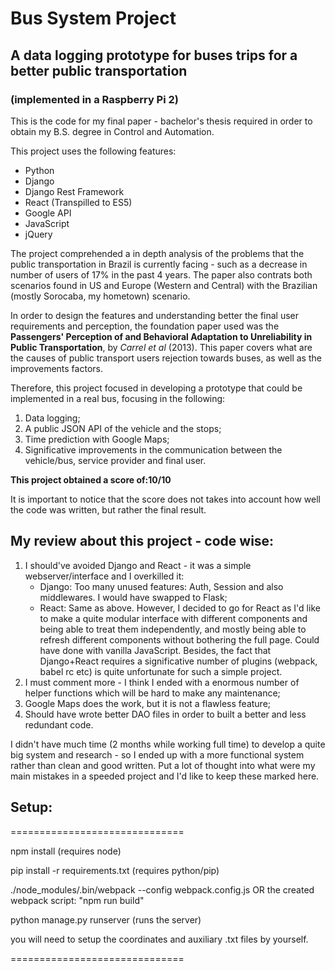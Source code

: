 # Bus System Project
## A data logging prototype for buses trips for a better public transportation
###                               (implemented in a Raspberry Pi 2)

This is the code for my final paper - bachelor's thesis required in order to obtain my B.S. degree in Control and Automation.

This project uses the following features:
- Python
- Django
- Django Rest Framework
- React (Transpilled to ES5)
- Google API
- JavaScript
- jQuery


The project comprehended a in depth analysis of the problems that the public transportation in Brazil is currently facing - such as a decrease in number of users of 17% in the past 4 years. The paper also contrats both scenarios found in US and Europe (Western and Central) with the Brazilian (mostly Sorocaba, my hometown) scenario.

In order to design the features and understanding better the final user requirements and perception, the foundation paper used was the **Passengers' Perception of and Behavioral Adaptation to Unreliability in Public Transportation**, by *Carrel et al* (2013). This paper covers what are the causes of public transport users rejection towards buses, as well as the improvements factors.

Therefore, this project focused in developing a prototype that could be implemented in a real bus, focusing in the following:
1. Data logging;
2. A public JSON API of the vehicle and the stops;
3. Time prediction with Google Maps;
4. Significative improvements in the communication between the vehicle/bus, service provider and final user.

**This project obtained a score of:10/10**

It is important to notice that the score does not takes into account how well the code was written, but rather the final result.

## My review about this project - code wise:
1. I should've avoided Django and React - it was a simple webserver/interface and I overkilled it:
   - Django: Too many unused features: Auth, Session and also middlewares. I would have swapped to Flask;
   - React: Same as above. However, I decided to go for React as I'd like to make a quite modular interface with different components and being able to treat them independently, and mostly being able to refresh different components without bothering the full page. Could have done with vanilla JavaScript. Besides, the fact that Django+React requires a significative number of plugins (webpack, babel rc etc) is quite unfortunate for such a simple project.
2. I must comment more - I think I ended with a enormous number of helper functions which will be hard to make any maintenance;
3. Google Maps does the work, but it is not a flawless feature;
4. Should have wrote better DAO files in order to built a better and less redundant code.

I didn't have much time (2 months while working full time) to develop a quite big system and research - so I ended up with a more functional system rather than clean and good written. Put a lot of thought into what were my main mistakes in a speeded project and I'd like to keep these marked here. 
   
## Setup:
==============================

npm install (requires node)

pip install -r requirements.txt (requires python/pip)

./node_modules/.bin/webpack --config webpack.config.js OR the created webpack script: "npm run build"

python manage.py runserver (runs the server)

you will need to setup the coordinates and auxiliary .txt files by yourself.

==============================
